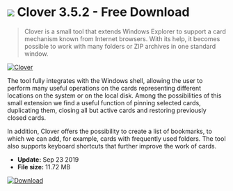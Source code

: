 # ![](https://cdn.softexe.net/static/icon/5/clover-10011.png) Clover 3.5.2 - Free Download

> Clover is a small tool that extends Windows Explorer to support a card mechanism known from Internet browsers. With its help, it becomes possible to work with many folders or ZIP archives in one standard window.

[![Clover](https://gallery.dpcdn.pl/imgc/Tools/11384/g_-_420x350_1.5_-_x20121122165158_00.png)](https://softexe.net/win/system/other/clover:pRRpp.html)

The tool fully integrates with the Windows shell, allowing the user to perform many useful operations on the cards representing different locations on the system or on the local disk. Among the possibilities of this small extension we find a useful function of pinning selected cards, duplicating them, closing all but active cards and restoring previously closed cards.
 
 In addition, Clover offers the possibility to create a list of bookmarks, to which we can add, for example, cards with frequently used folders. The tool also supports keyboard shortcuts that further improve the work of cards.


- **Update:** Sep 23 2019
- **File size:** 11.72 MB

[![Download](https://cdn.softexe.net/static/img/download.png)](https://softexe.net/win/system/other/clover:pRRpp.html)

